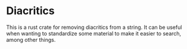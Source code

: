 # Diacritics
This is a rust crate for removing diacritics from a string. It can be useful when wanting to standardize some material to make it easier to search, among other things. 

